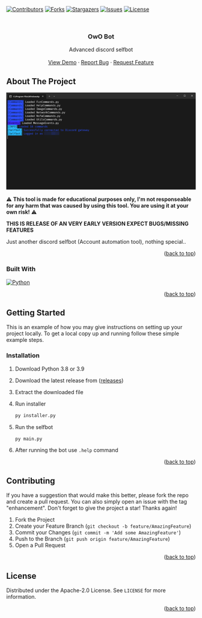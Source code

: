 <a name="readme-top"></a>

[![Contributors][contributors-shield]][contributors-url]
[![Forks][forks-shield]][forks-url]
[![Stargazers][stars-shield]][stars-url]
[![Issues][issues-shield]][issues-url]
[![License][license-shield]][license-url]



<!-- PROJECT LOGO -->
<br />
<div align="center">

<h3 align="center">OwO Bot</h3>

  <p align="center">
    Advanced discord selfbot
    <br />
    <br />
    <a href="https://github.com/XiroXD/OwO-Bot">View Demo</a>
    ·
    <a href="https://github.com/XiroXD/OwO-Bot/issues">Report Bug</a>
    ·
    <a href="https://github.com/XiroXD/OwO-Bot/issues">Request Feature</a>
  </p>
</div>



<!-- ABOUT THE PROJECT -->
## About The Project

![OwO Bot Screen Shot][product-screenshot]

⚠️ **This tool is made for educational purposes only, I'm not responseable for any harm that was caused by using this tool. You are using it at your own risk!** ⚠️

**THIS IS RELEASE OF AN VERY EARLY VERSION EXPECT BUGS/MISSING FEATURES**

Just another discord selfbot (Account automation tool), nothing special..

<p align="right">(<a href="#readme-top">back to top</a>)</p>


### Built With

[![Python][Python]][Python-url]

<p align="right">(<a href="#readme-top">back to top</a>)</p>



<!-- GETTING STARTED -->
## Getting Started

This is an example of how you may give instructions on setting up your project locally.
To get a local copy up and running follow these simple example steps.

### Installation

1. Download Python 3.8 or 3.9

2. Download the latest release from ([releases](https://github.com/XiroXD/OwO-Bot/releases))
3. Extract the downloaded file
4. Run installer
   ```sh
   py installer.py
   ```
5. Run the selfbot
   ```sh
   py main.py
   ```
6. After running the bot use `.help` command


<p align="right">(<a href="#readme-top">back to top</a>)</p>


<!-- CONTRIBUTING -->
## Contributing

If you have a suggestion that would make this better, please fork the repo and create a pull request. You can also simply open an issue with the tag "enhancement".
Don't forget to give the project a star! Thanks again!

1. Fork the Project
2. Create your Feature Branch (`git checkout -b feature/AmazingFeature`)
3. Commit your Changes (`git commit -m 'Add some AmazingFeature'`)
4. Push to the Branch (`git push origin feature/AmazingFeature`)
5. Open a Pull Request

<p align="right">(<a href="#readme-top">back to top</a>)</p>



<!-- LICENSE -->
## License

Distributed under the Apache-2.0 License. See `LICENSE` for more information.

<p align="right">(<a href="#readme-top">back to top</a>)</p>





<!-- MARKDOWN LINKS & IMAGES -->
<!-- https://www.markdownguide.org/basic-syntax/#reference-style-links -->
[contributors-shield]: https://img.shields.io/github/contributors/XiroXD/OwO-Bot.svg?style=for-the-badge
[contributors-url]: https://github.com/XiroXD/OwO-Bot/graphs/contributors
[forks-shield]: https://img.shields.io/github/forks/XiroXD/OwO-Bot.svg?style=for-the-badge
[forks-url]: https://github.com/XiroXD/OwO-Bot/network/members
[stars-shield]: https://img.shields.io/github/stars/XiroXD/OwO-Bot.svg?style=for-the-badge
[stars-url]: https://github.com/XiroXD/OwO-Bot/stargazers
[issues-shield]: https://img.shields.io/github/issues/XiroXD/OwO-Bot.svg?style=for-the-badge
[issues-url]: https://github.com/XiroXD/OwO-Bot/issues
[license-shield]: https://img.shields.io/github/license/XiroXD/OwO-Bot.svg?style=for-the-badge
[license-url]: https://github.com/XiroXD/OwO-Bot/blob/master/LICENSE.txt
[product-screenshot]: images/screenshot.png
[Python]: https://img.shields.io/badge/Python-3776AB?style=for-the-badge&logo=python&logoColor=white
[Python-url]: https://python.org/